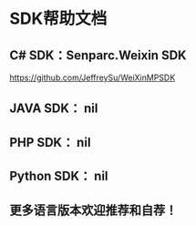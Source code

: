 SDK帮助文档
============

## C# SDK：Senparc.Weixin SDK
https://github.com/JeffreySu/WeiXinMPSDK

## JAVA SDK： nil

## PHP SDK： nil

## Python SDK： nil

## 更多语言版本欢迎推荐和自荐！

